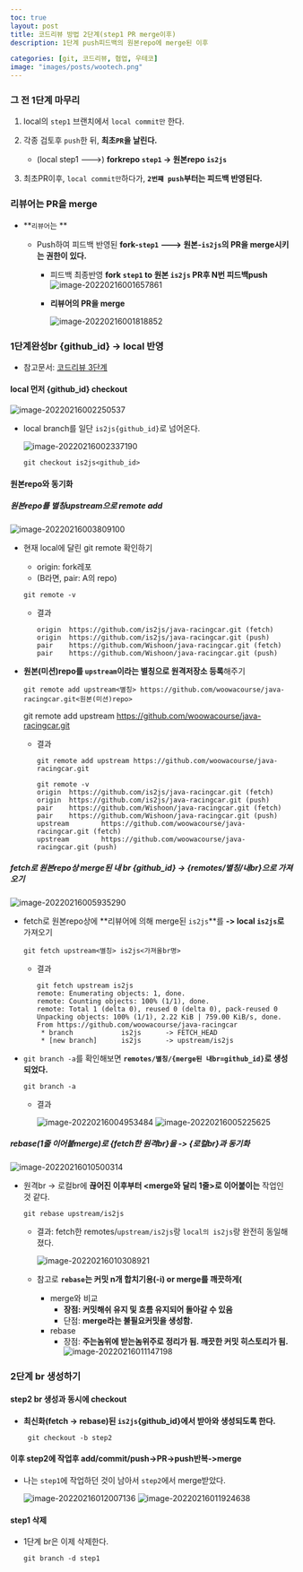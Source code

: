 ```yaml
---
toc: true
layout: post
title: 코드리뷰 방법 2단계(step1 PR merge이후)
description: 1단계 push피드백의 원본repo에 merge된 이후

categories: [git, 코드리뷰, 협업, 우테코]
image: "images/posts/wootech.png"
---
```








### 그 전 1단계 마무리

1. local의 `step1` 브랜치에서 `local commit만` 한다.
2. 각종 검토후 `push`한 뒤, **최초`PR`을 날린다.**
    - (local step1 --->) **forkrepo `step1`  -> 원본repo `is2js`**

3. 최초PR이후, `local commit만`하다가, **`2번쨰 push`부터는 피드백 반영된다.**





### 리뷰어는 PR을 merge

- **`리뷰어`는 ** 

    - Push하여 피드백 반영된  **fork-`step1` ---> 원본-`is2js`의 PR을 merge시키는 권한이 있다.** 

        - 피드백 최종반영 **fork `step1` to 원본 `is2js` PR후 N번 피드백push**
            ![image-20220216001657861](https://raw.githubusercontent.com/is3js/screenshots/main/image-20220216001657861.png)

        - **리뷰어의 PR을 merge**

            ![image-20220216001818852](https://raw.githubusercontent.com/is3js/screenshots/main/image-20220216001818852.png)





### 1단계완성br {github_id} -> local 반영

- 참고문서: [코드리뷰 3단계](https://github.com/woowacourse/woowacourse-docs/blob/master/maincourse/review-step3.md)





#### local 먼저 {github_id} checkout

![image-20220216002250537](https://raw.githubusercontent.com/is3js/screenshots/main/image-20220216002250537.png)

- local branch를 일단 `is2js{github_id}`로 넘어온다.

    ![image-20220216002337190](https://raw.githubusercontent.com/is3js/screenshots/main/image-20220216002337190.png)

    ```shell
    git checkout is2js<github_id>
    ```

    





#### 원본repo와 동기화



##### 원본repo를 별칭upstream으로 remote add

![image-20220216003809100](https://raw.githubusercontent.com/is3js/screenshots/main/image-20220216003809100.png)

- 현재 local에 달린 git remote 확인하기

    - origin: fork레포
    - (B라면, pair: A의 repo)

    ```shell
    git remote -v
    ```

    - 결과

        ```
        origin  https://github.com/is2js/java-racingcar.git (fetch)  
        origin  https://github.com/is2js/java-racingcar.git (push)   
        pair    https://github.com/Wishoon/java-racingcar.git (fetch)
        pair    https://github.com/Wishoon/java-racingcar.git (push) 
        ```

        

- **원본(미션)repo를 `upstream`이라는 별칭으로 원격저장소 등록**해주기

    ```shell
    git remote add upstream<별칭> https://github.com/woowacourse/java-racingcar.git<원본(미션)repo>
    ```

    git remote add upstream https://github.com/woowacourse/java-racingcar.git

    - 결과

        ```
        git remote add upstream https://github.com/woowacourse/java-racingcar.git
        
        git remote -v      
        origin  https://github.com/is2js/java-racingcar.git (fetch)
        origin  https://github.com/is2js/java-racingcar.git (push)
        pair    https://github.com/Wishoon/java-racingcar.git (fetch)
        pair    https://github.com/Wishoon/java-racingcar.git (push)
        upstream        https://github.com/woowacourse/java-racingcar.git (fetch)        
        upstream        https://github.com/woowacourse/java-racingcar.git (push)
        ```

        



##### fetch로 원본repo상 merge된 내 br {github_id} -> {remotes/별칭/내br}으로 가져오기

![image-20220216005935290](https://raw.githubusercontent.com/is3js/screenshots/main/image-20220216005935290.png)

- fetch로 원본repo상에 **리뷰어에 의해 merge된 `is2js`**를  **-> local `is2js`로** 가져오기

    ```shell
    git fetch upstream<별칭> is2js<가져올br명>
    ```

    - 결과

        ```
        git fetch upstream is2js
        remote: Enumerating objects: 1, done.
        remote: Counting objects: 100% (1/1), done.
        remote: Total 1 (delta 0), reused 0 (delta 0), pack-reused 0
        Unpacking objects: 100% (1/1), 2.22 KiB | 759.00 KiB/s, done.
        From https://github.com/woowacourse/java-racingcar
         * branch            is2js      -> FETCH_HEAD
         * [new branch]      is2js      -> upstream/is2js
        ```

        





- `git branch -a`를 확인해보면 **`remotes/별칭/{merge된 내br=github_id}`로  생성되었다.**

    

    ```shell
    git branch -a
    ```

    - 결과

        ![image-20220216004953484](https://raw.githubusercontent.com/is3js/screenshots/main/image-20220216004953484.png)
        ![image-20220216005225625](https://raw.githubusercontent.com/is3js/screenshots/main/image-20220216005225625.png)





##### rebase(1줄 이어붙merge)로 {fetch한 원격br}을 -> {로컬br}과 동기화

![image-20220216010500314](https://raw.githubusercontent.com/is3js/screenshots/main/image-20220216010500314.png)

- 원격br -> 로컬br에 **끊어진 이후부터 <merge와 달리 1줄>로 이어붙이는** 작업인 것 같다.

    ```shell
    git rebase upstream/is2js
    ```

    

    - 결과: fetch한 remotes/`upstream/is2js`랑  `local의 is2js`랑 완전히 동일해졌다.

        ![image-20220216010308921](https://raw.githubusercontent.com/is3js/screenshots/main/image-20220216010308921.png)

    - 참고로 **`rebase`는 커밋 n개 합치기용(-i) or merge를 깨끗하게(**

        - merge와 비교
            - **장점: 커밋해쉬 유지 및 흐름 유지되어 돌아갈 수 있음**
            - 단점: **merge라는 불필요커밋을 생성함.**
        - rebase
            - 장점: **주는놈위에 받는놈위주로 정리가 됨. 깨끗한 커밋 히스토리가 됨.**
                ![image-20220216011147198](https://raw.githubusercontent.com/is3js/screenshots/main/image-20220216011147198.png)

        







### 2단계 br 생성하기

#### step2 br 생성과 동시에 checkout

- **최신화(fetch -> rebase)된 `is2js`{github_id}에서 받아와 생성되도록 한다.**

    ```shell
     git checkout -b step2
    ```

    

#### 이후 step2에 작업후 add/commit/push->PR->push반복->merge

- 나는 `step1`에 작업하던 것이 남아서 `step2`에서 merge받았다.


    ![image-20220216012007136](https://raw.githubusercontent.com/is3js/screenshots/main/image-20220216012007136.png)
    ![image-20220216011924638](https://raw.githubusercontent.com/is3js/screenshots/main/image-20220216011924638.png)





#### step1 삭제

- 1단계 br은 이제 삭제한다.

    ```shell
    git branch -d step1
    ```

    

